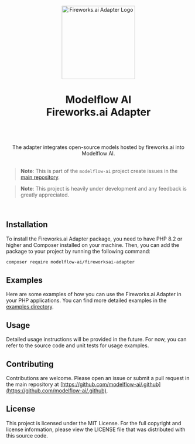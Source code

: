 <br/>
<div align="center">
 <img alt="Fireworks.ai Adapter Logo" src="https://avatars.githubusercontent.com/u/152068817?s=768&amp;v=4" width="200" height="200">
</div>

<h1 align="center">
Modelflow AI<br/>
Fireworks.ai Adapter<br/>
<br/>
</h1>

<br/>

<div align="center">
The adapter integrates open-source models hosted by fireworks.ai into Modelflow AI.
</div>

<br/>

> **Note**:
> This is part of the `modelflow-ai` project create issues in the [main repository](https://github.com/modelflow-ai/.github).

> **Note**:
> This project is heavily under development and any feedback is greatly appreciated.

<br/>

## Installation

To install the Fireworks.ai Adapter package, you need to have PHP 8.2 or higher and Composer installed on your machine.
Then, you can add the package to your project by running the following command:

```bash
composer require modelflow-ai/fireworksai-adapter
```

## Examples

Here are some examples of how you can use the Fireworks.ai Adapter in your PHP applications. You can find more detailed
examples in the [examples directory](examples).

## Usage

Detailed usage instructions will be provided in the future. For now, you can refer to the source code and unit tests for
usage examples.

## Contributing

Contributions are welcome. Please open an issue or submit a pull request in the main repository
at [https://github.com/modelflow-ai/.github](https://github.com/modelflow-ai/.github).

## License

This project is licensed under the MIT License. For the full copyright and license information, please view the LICENSE
file that was distributed with this source code.
